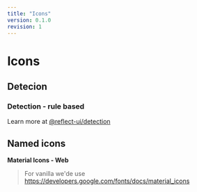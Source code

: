 ```yaml
---
title: "Icons"
version: 0.1.0
revision: 1
---
```


# Icons

## Detecion

### Detection - rule based

Learn more at [@reflect-ui/detection](https://github.com/reflect-ui/reflect-ui-detection/tree/main/lib/icon.detection)

## Named icons

**Material Icons - Web**

> For vanilla we'de use https://developers.google.com/fonts/docs/material_icons
